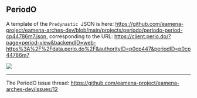 ## PeriodO


A template of the `Predynastic `JSON is here: https://github.com/eamena-project/eamena-arches-dev/blob/main/projects/periodo/periodo-period-cp44786m7.json, corresponding to the URL: https://client.perio.do/?page=period-view&backendID=web-https%3A%2F%2Fdata.perio.do%2F&authorityID=p0cp447&periodID=p0cp44786m7

![](../../www/periodo-json-template-predynastic)

---

The PeriodO issue thread: https://github.com/eamena-project/eamena-arches-dev/issues/12